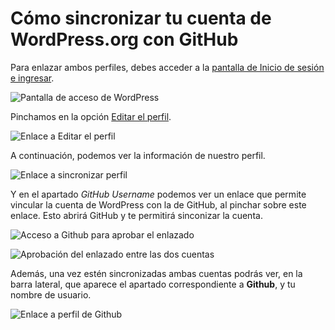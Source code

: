 # Cómo sincronizar tu cuenta de WordPress.org con GitHub

Para enlazar ambos perfiles, debes acceder a la [pantalla de Inicio de sesión e ingresar](https://login.wordpress.org/?locale=es_ES).

![Pantalla de acceso de WordPress](https://raw.githubusercontent.com/WPES/spain-handbook/master/assets/manuales-wordpress-sincronizar-1.jpg)

Pinchamos en la opción [Editar el perfil](https://profiles.wordpress.org/me/profile/edit/).

![Enlace a Editar el perfil](https://raw.githubusercontent.com/WPES/spain-handbook/master/assets/manuales-wordpress-sincronizar-2.jpg)

A continuación, podemos ver la información de nuestro perfil.

![Enlace a sincronizar perfil](https://raw.githubusercontent.com/WPES/spain-handbook/master/assets/manuales-wordpress-sincronizar-3.jpg)

Y en el apartado *GitHub Username* podemos ver un enlace que permite vincular la cuenta de WordPress con la de GitHub, al pinchar sobre este enlace. Esto abrirá GitHub y te permitirá sinconizar la cuenta.

![Acceso a Github para aprobar el enlazado](https://raw.githubusercontent.com/WPES/spain-handbook/master/assets/manuales-wordpress-sincronizar-4.jpg)

![Aprobación del enlazado entre las dos cuentas](https://raw.githubusercontent.com/WPES/spain-handbook/master/assets/manuales-wordpress-sincronizar-5.jpg)

Además, una vez estén sincronizadas ambas cuentas podrás ver, en la barra lateral, que aparece el apartado correspondiente a **Github**, y tu nombre de usuario.

![Enlace a perfil de Github](https://raw.githubusercontent.com/WPES/spain-handbook/master/assets/usuario-github-perfil-wordpress-org.jpg)